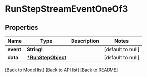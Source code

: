 # RunStepStreamEventOneOf3

## Properties
Name | Type | Description | Notes
------------ | ------------- | ------------- | -------------
**event** | **String!** |  | [default to null]
**data** | [***RunStepObject**](RunStepObject.md) |  | [default to null]

[[Back to Model list]](../README.md#documentation-for-models) [[Back to API list]](../README.md#documentation-for-api-endpoints) [[Back to README]](../README.md)



